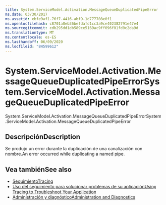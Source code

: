 ```yaml
---
title: System.ServiceModel.Activation.MessageQueueDuplicatedPipeError
ms.date: 03/30/2017
ms.assetid: ebfe9af1-76f7-4416-abf9-1d777708e0f1
ms.openlocfilehash: c8701a8eb36befdafd1cc3a9ce402382791e47e4
ms.sourcegitcommit: cdb295dd1db589ce5169ac9ff096f01fd0c2da9d
ms.translationtype: MT
ms.contentlocale: es-ES
ms.lasthandoff: 06/09/2020
ms.locfileid: "84599612"
---
```

# <a name="systemservicemodelactivationmessagequeueduplicatedpipeerror"></a><span data-ttu-id="973ee-102">System.ServiceModel.Activation.MessageQueueDuplicatedPipeError</span><span class="sxs-lookup"><span data-stu-id="973ee-102">System.ServiceModel.Activation.MessageQueueDuplicatedPipeError</span></span>
<span data-ttu-id="973ee-103">System.ServiceModel.Activation.MessageQueueDuplicatedPipeError</span><span class="sxs-lookup"><span data-stu-id="973ee-103">System.ServiceModel.Activation.MessageQueueDuplicatedPipeError</span></span>  
  
## <a name="description"></a><span data-ttu-id="973ee-104">Descripción</span><span class="sxs-lookup"><span data-stu-id="973ee-104">Description</span></span>  
 <span data-ttu-id="973ee-105">Se produjo un error durante la duplicación de una canalización con nombre.</span><span class="sxs-lookup"><span data-stu-id="973ee-105">An error occurred while duplicating a named pipe.</span></span>  
  
## <a name="see-also"></a><span data-ttu-id="973ee-106">Vea también</span><span class="sxs-lookup"><span data-stu-id="973ee-106">See also</span></span>

- [<span data-ttu-id="973ee-107">Seguimiento</span><span class="sxs-lookup"><span data-stu-id="973ee-107">Tracing</span></span>](index.md)
- [<span data-ttu-id="973ee-108">Uso del seguimiento para solucionar problemas de su aplicación</span><span class="sxs-lookup"><span data-stu-id="973ee-108">Using Tracing to Troubleshoot Your Application</span></span>](using-tracing-to-troubleshoot-your-application.md)
- [<span data-ttu-id="973ee-109">Administración y diagnóstico</span><span class="sxs-lookup"><span data-stu-id="973ee-109">Administration and Diagnostics</span></span>](../index.md)
